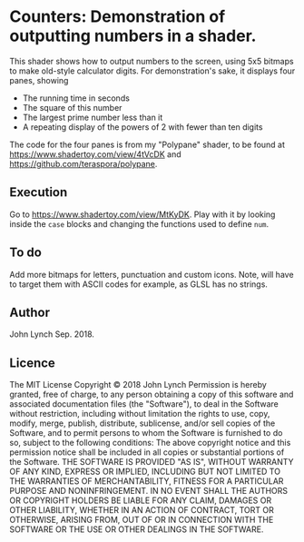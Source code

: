 # Counters:  Demonstration of outputting numbers in a shader.

This shader shows how to output numbers to the screen, using 5x5 bitmaps to make old-style calculator digits.
For demonstration's sake, it displays four panes, showing 
* The running time in seconds
* The square of this number
* The largest prime number less than it
* A repeating display of the powers of 2 with fewer than ten digits

The code for the four panes is from my "Polypane" shader, to be found at
https://www.shadertoy.com/view/4tVcDK and
https://github.com/teraspora/polypane.

## Execution

Go to https://www.shadertoy.com/view/MtKyDK.
Play with it by looking inside the `case` blocks and changing the functions used to define `num`.

## To do

Add more bitmaps for letters, punctuation and custom icons.
Note, will have to target them with ASCII codes for example, as GLSL has no strings.

## Author

John Lynch
Sep. 2018.

## Licence

The MIT License
Copyright © 2018 John Lynch
Permission is hereby granted, free of charge, to any person
obtaining a copy of this software and associated documentation
files (the "Software"), to deal in the Software without restriction,
including without limitation the rights to use, copy, modify, merge,
publish, distribute, sublicense, and/or sell copies of the Software,
and to permit persons to whom the Software is furnished to do so, subject
to the following conditions: The above copyright notice and this permission
notice shall be included in all copies or substantial portions of the Software.
THE SOFTWARE IS PROVIDED "AS IS", WITHOUT WARRANTY OF ANY KIND, EXPRESS OR
IMPLIED, INCLUDING BUT NOT LIMITED TO THE WARRANTIES OF MERCHANTABILITY,
FITNESS FOR A PARTICULAR PURPOSE AND NONINFRINGEMENT. IN NO EVENT SHALL THE
AUTHORS OR COPYRIGHT HOLDERS BE LIABLE FOR ANY CLAIM, DAMAGES OR OTHER LIABILITY,
WHETHER IN AN ACTION OF CONTRACT, TORT OR OTHERWISE, ARISING FROM, OUT OF OR IN
CONNECTION WITH THE SOFTWARE OR THE USE OR OTHER DEALINGS IN THE SOFTWARE.